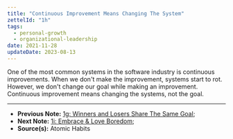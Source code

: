 ```yaml
---
title: "Continuous Improvement Means Changing The System"
zettelId: "1h"
tags:
  - personal-growth
  - organizational-leadership
date: 2021-11-28
updateDate: 2023-08-13
---
```


One of the most common systems in the software industry is continuous improvements. When we don't make the improvement, systems start to rot. However, we don't change our goal while making an improvement. Continuous improvement means changing the systems, not the goal.

---

- **Previous Note:** [1g: Winners and Losers Share The Same Goal](/notes/1g/);
- **Next Note:** [1i: Embrace & Love Boredom](/notes/1i/);
- **Source(s):** Atomic Habits
